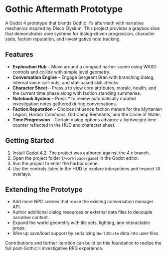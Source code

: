 # Gothic Aftermath Prototype

A Godot 4 prototype that blends Gothic II's aftermath with narrative mechanics inspired by Disco Elysium. This project provides a graybox slice that demonstrates core systems for dialog-driven progression, character stats, faction reputation, and investigative note tracking.

## Features

- **Exploration Hub** – Move around a compact harbor scene using WASD controls and collide with simple level geometry.
- **Conversation Engine** – Engage Sergeant Bran with branching dialog, internal voice call-outs, and stat-based skill checks.
- **Character Sheet** – Press `Q` to view core attributes, morale, health, and the current time phase along with faction standing summaries.
- **Notebook System** – Press `T` to review automatically curated investigation notes gathered during conversations.
- **Faction Reputation** – Choices influence faction meters for the Myrtanian Legion, Harbor Commons, Old Camp Remnants, and the Circle of Water.
- **Time Progression** – Certain dialog options advance a lightweight time counter reflected in the HUD and character sheet.

## Getting Started

1. Install [Godot 4.2](https://godotengine.org/). The project was authored against the 4.x branch.
2. Open the project folder (`/workspace/game`) in the Godot editor.
3. Run the project to enter the harbor scene.
4. Use the controls listed in the HUD to explore interactions and inspect UI overlays.

## Extending the Prototype

- Add more NPC scenes that reuse the existing conversation manager API.
- Author additional dialog resources or external data files to decouple narrative content.
- Expand the world geometry with tile sets, lighting, and interactable props.
- Wire up save/load support by serializing `WorldState` data into user files.

Contributions and further iteration can build on this foundation to realize the full post-Gothic II investigative RPG experience.
